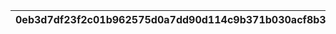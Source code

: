 |0eb3d7df23f2c01b962575d0a7dd90d114c9b371b030acf8b38a3a66ccf7df17|941ea50c3a2a5a72b3e43b987034b196c4aea819a23bc812e1ccc43a73cea759|c69314761b720da305bdf70ac6dcc25cc264c7bbf7420d762c0f8c78ed45544c|2ea3f985ac6b082d2349277e529a3542d86c241c5eb54ef4aaf0d0d602b2b2d5|debb6022a5434e2ddac1e5a93c67681e2fa5ab1145be2e7894bd77d0a0b324f1|85802a6333cc9d8c674352251cf6e05682fb0e1ef181e5ab0cc75d0c3cb7c697|e406d5d97c3a7a73af9a1c1469eaa06532ebc225a88d3eb57481e870a18454ca|e7f9d69d496d472af99076accc64b4eccf48f6ed72205bb0ffe0e3ae3dea6275|adeb9ea166828ecbd8d7e1ae9ede9b5aa554960cf6715dbaebf6f7277c23cf81|c523a06a05cd236fc4ce30579de0dbfcff14f9d0606504a576cb0d45c2fb2ac8|e31b231670006d1e785e1b368d35544a81f0e148f82ce7a6677ce02d518ae413|
| --- | --- | --- | --- | --- | --- | --- | --- | --- | --- | --- |